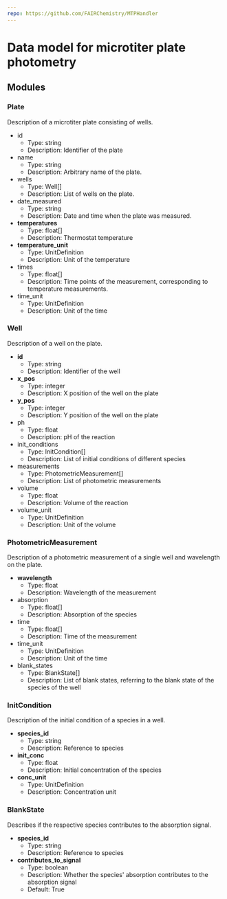 ```yaml
---
repo: https://github.com/FAIRChemistry/MTPHandler
---
```


# Data model for microtiter plate photometry

## Modules

### Plate

Description of a microtiter plate consisting of wells.

- id
    - Type: string
    - Description: Identifier of the plate
- name
    - Type: string
    - Description: Arbitrary name of the plate.
- wells
    - Type: Well[]
    - Description: List of wells on the plate.
- date_measured
    - Type: string
    - Description: Date and time when the plate was measured.
- __temperatures__
    - Type: float[]
    - Description: Thermostat temperature
- __temperature_unit__
    - Type: UnitDefinition
    - Description: Unit of the temperature
- times
    - Type: float[]
    - Description: Time points of the measurement, corresponding to temperature measurements.
- time_unit
    - Type: UnitDefinition
    - Description: Unit of the time

### Well

Description of a well on the plate.

- __id__
    - Type: string
    - Description: Identifier of the well
- __x_pos__
    - Type: integer
    - Description: X position of the well on the plate
- __y_pos__
    - Type: integer
    - Description: Y position of the well on the plate
- ph
    - Type: float
    - Description: pH of the reaction
- init_conditions
    - Type: InitCondition[]
    - Description: List of initial conditions of different species
- measurements
    - Type: PhotometricMeasurement[]
    - Description: List of photometric measurements
- volume
    - Type: float
    - Description: Volume of the reaction
- volume_unit
    - Type: UnitDefinition
    - Description: Unit of the volume

### PhotometricMeasurement

Description of a photometric measurement of a single well and wavelength on the plate.

- __wavelength__
    - Type: float
    - Description: Wavelength of the measurement
- absorption
    - Type: float[]
    - Description: Absorption of the species
- time
    - Type: float[]
    - Description: Time of the measurement
- time_unit
    - Type: UnitDefinition
    - Description: Unit of the time
- blank_states
    - Type: BlankState[]
    - Description: List of blank states, referring to the blank state of the species of the well

### InitCondition

Description of the initial condition of a species in a well.

- __species_id__
    - Type: string
    - Description: Reference to species
- __init_conc__
    - Type: float
    - Description: Initial concentration of the species
- __conc_unit__
    - Type: UnitDefinition
    - Description: Concentration unit

### BlankState

Describes if the respective species contributes to the absorption signal.

- __species_id__
    - Type: string
    - Description: Reference to species
- __contributes_to_signal__
    - Type: boolean
    - Description: Whether the species' absorption contributes to the absorption signal
    - Default: True
